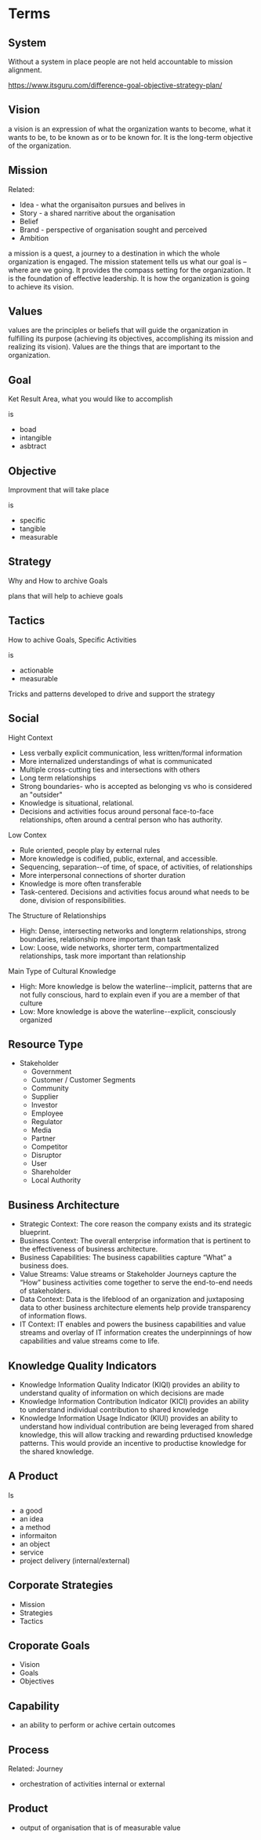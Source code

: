# Terms

## System

Without a system in place people are not held accountable to mission alignment.

https://www.itsguru.com/difference-goal-objective-strategy-plan/

## Vision

a vision is an expression of what the organization wants to become, what it wants to be, to be known as or to be known for. It is the long-term objective of the organization.

## Mission

Related:

* Idea - what the organisaiton pursues and belives in
* Story - a shared narritive about the organisation
* Belief
* Brand - perspective of organisation sought and perceived
* Ambition

a mission is a quest, a journey to a destination in which the whole organization is engaged. The mission statement tells us what our goal is – where are we going. It provides the compass setting for the organization. It is the foundation of effective leadership. It is how the organization is going to achieve its vision.

## Values

values are the principles or beliefs that will guide the organization in fulfilling its purpose (achieving its objectives, accomplishing its mission and realizing its vision). Values are the things that are important to the organization.

## Goal

Ket Result Area, what you would like to accomplish

is

* boad
* intangible
* asbtract

## Objective

Improvment that will take place

is

* specific
* tangible
* measurable

## Strategy

Why and How to archive Goals

plans that will help to achieve goals

## Tactics

How to achive Goals, Specific Activities

is 

* actionable
* measurable

Tricks and patterns developed to drive and support the strategy

## Social

Hight Context

* Less verbally explicit communication, less written/formal information
* More internalized understandings of what is communicated
* Multiple cross-cutting ties and intersections with others
* Long term relationships
* Strong boundaries- who is accepted as belonging vs who is considered an "outsider"
* Knowledge is situational, relational.
* Decisions and activities focus around personal face-to-face relationships, often around a central person who has authority.

Low Contex

* Rule oriented, people play by external rules
* More knowledge is codified, public, external, and accessible.
* Sequencing, separation--of time, of space, of activities, of relationships
* More interpersonal connections of shorter duration
* Knowledge is more often transferable
* Task-centered. Decisions and activities focus around what needs to be done, division of responsibilities.

The Structure of Relationships

* High:   Dense, intersecting networks and longterm relationships, strong boundaries, relationship more important than task
* Low:   Loose, wide networks, shorter term, compartmentalized relationships, task more important than relationship

Main Type of Cultural Knowledge

* High:  More knowledge is below the waterline--implicit, patterns that are not fully conscious, hard to explain even if you are a member of that culture
* Low:   More knowledge is above the waterline--explicit, consciously organized

## Resource Type

* Stakeholder
  * Government
  * Customer / Customer Segments
  * Community
  * Supplier
  * Investor
  * Employee
  * Regulator
  * Media
  * Partner
  * Competitor
  * Disruptor
  * User
  * Shareholder
  * Local Authority

## Business Architecture

* Strategic Context: The core reason the company exists and its strategic blueprint.
* Business Context: The overall enterprise information that is pertinent to the effectiveness of business architecture.
* Business Capabilities: The business capabilities capture “What” a business does.
* Value Streams: Value streams or Stakeholder Journeys capture the “How” business activities come together to serve the end-to-end needs of stakeholders.
* Data Context: Data is the lifeblood of an organization and juxtaposing data to other business architecture elements help provide transparency of information flows.
* IT Context: IT enables and powers the business capabilities and value streams and overlay of IT information creates the underpinnings of how capabilities and value streams come to life.

## Knowledge Quality Indicators

* Knowledge Information Quality Indicator (KIQI) provides an ability to understand quality of information on which decisions are made
* Knowledge Information Contribution Indicator (KICI) provides an ability to understand individual contribution to shared knowledge
* Knowledge Information Usage Indicator (KIUI) provides an ability to understand how individual contribution are being leveraged from shared knowledge, this will allow tracking and rewarding prductised knowledge patterns. This would provide an incentive to productise knowledge for the shared knowledge.

## A Product

Is

* a good
* an idea
* a method
* informaiton
* an object
* service
* project delivery (internal/external)

## Corporate Strategies

* Mission
* Strategies
* Tactics

## Croporate Goals

* Vision
* Goals
* Objectives

## Capability

* an ability to perform or achive certain outcomes

## Process

Related: Journey

* orchestration of activities internal or external

## Product

* output of organisation that is of measurable value
